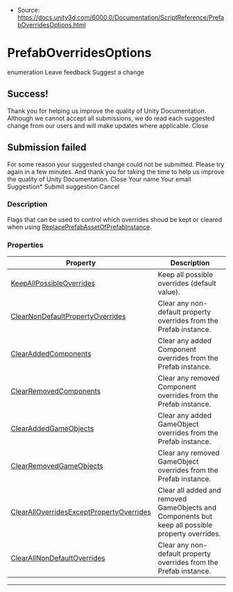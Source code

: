 * Source: https://docs.unity3d.com/6000.0/Documentation/ScriptReference/PrefabOverridesOptions.html

# PrefabOverridesOptions
enumeration
Leave feedback
Suggest a change
## Success!
Thank you for helping us improve the quality of Unity Documentation. Although we cannot accept all submissions, we do read each suggested change from our users and will make updates where applicable.
Close
## Submission failed
For some reason your suggested change could not be submitted. Please <a>try again</a> in a few minutes. And thank you for taking the time to help us improve the quality of Unity Documentation.
Close
Your name Your email Suggestion* Submit suggestion
Cancel
### Description
Flags that can be used to control which overrides shoud be kept or cleared when using [ReplacePrefabAssetOfPrefabInstance](https://docs.unity3d.com/6000.0/Documentation/ScriptReference/PrefabOverridesOptions.ReplacePrefabAssetOfPrefabInstance.html).
### Properties
Property | Description  
---|---  
[KeepAllPossibleOverrides](https://docs.unity3d.com/6000.0/Documentation/ScriptReference/PrefabOverridesOptions.KeepAllPossibleOverrides.html) | Keep all possible overrides (default value).  
[ClearNonDefaultPropertyOverrides](https://docs.unity3d.com/6000.0/Documentation/ScriptReference/PrefabOverridesOptions.ClearNonDefaultPropertyOverrides.html) | Clear any non-default property overrides from the Prefab instance.  
[ClearAddedComponents](https://docs.unity3d.com/6000.0/Documentation/ScriptReference/PrefabOverridesOptions.ClearAddedComponents.html) | Clear any added Component overrides from the Prefab instance.  
[ClearRemovedComponents](https://docs.unity3d.com/6000.0/Documentation/ScriptReference/PrefabOverridesOptions.ClearRemovedComponents.html) | Clear any removed Component overrides from the Prefab instance.  
[ClearAddedGameObjects](https://docs.unity3d.com/6000.0/Documentation/ScriptReference/PrefabOverridesOptions.ClearAddedGameObjects.html) | Clear any added GameObject overrides from the Prefab instance.  
[ClearRemovedGameObjects](https://docs.unity3d.com/6000.0/Documentation/ScriptReference/PrefabOverridesOptions.ClearRemovedGameObjects.html) | Clear any removed GameObject overrides from the Prefab instance.  
[ClearAllOverridesExceptPropertyOverrides](https://docs.unity3d.com/6000.0/Documentation/ScriptReference/PrefabOverridesOptions.ClearAllOverridesExceptPropertyOverrides.html) | Clear all added and removed GameObjects and Components but keep all possible property overrides.  
[ClearAllNonDefaultOverrides](https://docs.unity3d.com/6000.0/Documentation/ScriptReference/PrefabOverridesOptions.ClearAllNonDefaultOverrides.html) | Clear any non-default property overrides from the Prefab instance.  
* * *
